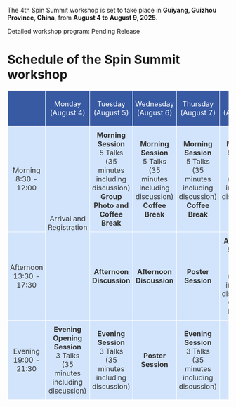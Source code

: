 The 4th Spin Summit workshop is set to take place in **Guiyang, Guizhou Province, China**, from **August 4 to August 9, 2025**.

Detailed workshop program: Pending Release

# Schedule of the Spin Summit workshop

<style type="text/css">
.tg  {border-collapse:collapse;border-color:#9ABAD9;border-spacing:0;margin:0px auto;}
.tg td{background-color:#EBF5FF;border-color:#9ABAD9;border-style:solid;border-width:1px;color:#444;
  font-family:Arial, sans-serif;font-size:14px;overflow:hidden;padding:10px 5px;word-break:normal;}
.tg th{background-color:#409cff;border-color:#9ABAD9;border-style:solid;border-width:1px;color:#fff;
  font-family:Arial, sans-serif;font-size:14px;font-weight:normal;overflow:hidden;padding:10px 5px;word-break:normal;}
.tg .tg-kk2z{background-color:#385aa3;border-color:#ffffff;font-family:inherit;font-size:16px;text-align:center;
  vertical-align:middle}
.tg .tg-i9yt{background-color:#d2e4fc;border-color:#ffffff;color:#333333;font-family:inherit;font-size:16px;text-align:center;
  vertical-align:middle}
.tg .tg-tm7p{background-color:#D2E4FC;border-color:#ffffff;color:#333333;font-family:inherit;font-size:16px;text-align:center;
  vertical-align:middle}
.tg .tg-dhg0{background-color:#d2e4fc;border-color:#ffffff;color:#333333;font-family:inherit;font-size:16px;text-align:center;
  vertical-align:middle}
</style>
<table class="tg"><thead>
  <tr>
    <th class="tg-kk2z"></th>
    <th class="tg-kk2z">Monday (August 4)</th>
    <th class="tg-kk2z">Tuesday (August 5)</th>
    <th class="tg-kk2z">Wednesday (August 6)</th>
    <th class="tg-kk2z">Thursday (August 7)</th>
    <th class="tg-kk2z">Friday (August 8)</th>
    <th class="tg-kk2z">Saturday (August 9)</th>
  </tr></thead>
<tbody>
  <tr>
    <td class="tg-i9yt">Morning<br>8:30 - 12:00</td>
    <td class="tg-i9yt" rowspan="2">Arrival and Registration</td>
    <td class="tg-i9yt"><span style="font-weight:bold">Morning Session</span><br>5 Talks<br>(35 minutes including discussion)<br><span style="font-weight:bold">Group Photo and Coffee Break</span></td>
    <td class="tg-i9yt"><span style="font-weight:bold">Morning Session</span><br>5 Talks<br>(35 minutes including discussion)<br><span style="font-weight:bold">Coffee Break</span></td>
    <td class="tg-i9yt"><span style="font-weight:bold">Morning Session</span><br>5 Talks<br>(35 minutes including discussion)<br><span style="font-weight:bold">Coffee Break</span></td>
    <td class="tg-i9yt"><span style="font-weight:bold">Morning Session</span><br>5 Talks<br>(35 minutes including discussion)<br><span style="font-weight:bold">Coffee Break</span></td>
    <td class="tg-tm7p" rowspan="3">Departure</td>
  </tr>
  <tr>
    <td class="tg-dhg0">Afternoon<br>13:30 - 17:30</td>
    <td class="tg-dhg0"><span style="font-weight:bold">Afternoon Discussion</span></td>
    <td class="tg-dhg0"><span style="font-weight:bold">Afternoon Discussion</span></td>
    <td class="tg-dhg0"><span style="font-weight:bold">Poster Session</span></td>
    <td class="tg-dhg0"><span style="font-weight:bold">Afternoon Session</span><br>2 Talks<br>(35 minutes including discussion)<br><span style="font-weight:bold">Closing Remark</span></td>
  </tr>
  <tr>
    <td class="tg-i9yt">Evening<br>19:00 - 21:30</td>
    <td class="tg-i9yt"><span style="font-weight:bold">Evening Opening Session</span><br>3 Talks<br>(35 minutes including discussion)</td>
    <td class="tg-i9yt"><span style="font-weight:bold">Evening Session</span><br>3 Talks<br>(35 minutes including discussion)</td>
    <td class="tg-i9yt"><span style="font-weight:bold">Poster Session</span></td>
    <td class="tg-i9yt"><span style="font-weight:bold">Evening Session</span><br>3 Talks<br>(35 minutes including discussion)</td>
    <td class="tg-i9yt">-</td>
  </tr>
</tbody></table>
